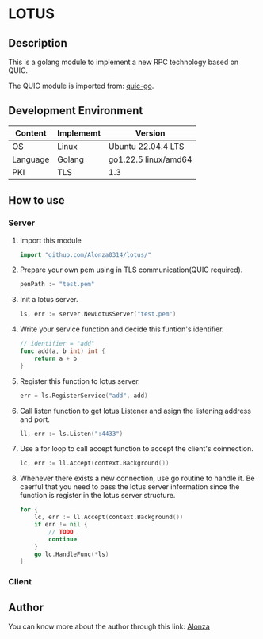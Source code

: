 # LOTUS

## Description

This is a golang module to implement a new RPC technology based on QUIC.

The QUIC module is imported from: [quic-go](https://github.com/quic-go/quic-go).

## Development Environment

| Content | Implememt | Version |
|-|-|-|
| OS | Linux | Ubuntu 22.04.4 LTS  |
| Language | Golang | go1.22.5 linux/amd64 |
|PKI|TLS|1.3|

## How to use

### Server

1. Import this module

    ``` go
    import "github.com/Alonza0314/lotus/"
    ```

2. Prepare your own pem using in TLS communication(QUIC required).

    ```go
    penPath := "test.pem"
    ```

3. Init a lotus server.

    ```go
    ls, err := server.NewLotusServer("test.pem")
    ```

4. Write your service function and decide this funtion's identifier.

    ```go
    // identifier = "add"
    func add(a, b int) int {
        return a + b
    }
    ```

5. Register this function to lotus server.

    ```go
    err = ls.RegisterService("add", add)
    ```

6. Call listen function to get lotus Listener and asign the listening address and port.

    ```go
    ll, err := ls.Listen(":4433")
    ```

7. Use a for loop to call accept function to accept the client's coinnection.

    ```go
    lc, err := ll.Accept(context.Background())
    ```

8. Whenever there exists a new connection, use go routine to handle it. Be caerful that you need to pass the lotus server information since the function is register in the lotus server structure.

    ```go
    for {
        lc, err := ll.Accept(context.Background())
        if err != nil {
            // TODO
            continue
        }
        go lc.HandleFunc(*ls)
    }
    ```

### Client

## Author

You can know more about the author through this link: [Alonza](https://alonza0314.github.io/)
